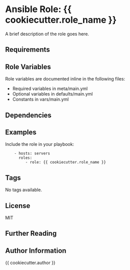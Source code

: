 # Ansible Role: {{ cookiecutter.role_name }}

A brief description of the role goes here.

## Requirements



## Role Variables


Role variables are documented inline in the following files:
- Required variables in meta/main.yml
- Optional variables in defaults/main.yml
- Constants in vars/main.yml


## Dependencies


## Examples

Include the role in your playbook:

```
    - hosts: servers
      roles:
         - role: {{ cookiecutter.role_name }}
```

## Tags

No tags available.

## License

MIT

## Further Reading



## Author Information

{{ cookiecutter.author }}
